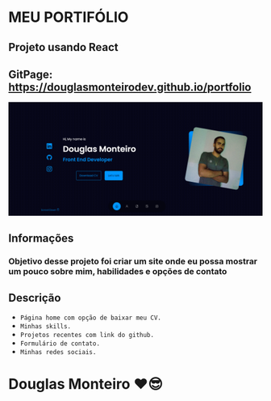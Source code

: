 # MEU PORTIFÓLIO

## Projeto usando React

## GitPage: https://douglasmonteirodev.github.io/portfolio

 <p align="center">
      <img src="src/assets/preview/home.png">
</p>

## Informações

### Objetivo desse projeto foi criar um site onde eu possa mostrar um pouco sobre mim, habilidades e opções de contato

## Descrição

- `Página home com opção de baixar meu CV.`
- `Minhas skills.`
- `Projetos recentes com link do github.`
- `Formulário de contato.`
- `Minhas redes sociais.`

# Douglas Monteiro ❤😎

